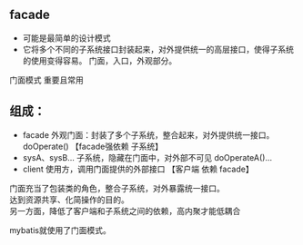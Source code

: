 ## facade
* 可能是最简单的设计模式
* 它将多个不同的子系统接口封装起来，对外提供统一的高层接口，使得子系统的使用变得容易。
门面，入口，外观部分。

门面模式 重要且常用

## 组成：
* facade 外观门面：封装了多个子系统，整合起来，对外提供统一接口。 doOperate()  【facade强依赖 子系统】
* sysA、sysB... 子系统，隐藏在门面中，对外部不可见 doOperateA()...
* client 使用方，调用门面提供的外部接口 【客户端 依赖 facade】

门面充当了包装类的角色，整合子系统，对外暴露统一接口。<br>
达到资源共享、化简操作的目的。<br>
另一方面，降低了客户端和子系统之间的依赖，高内聚才能低耦合<br>

mybatis就使用了门面模式。

